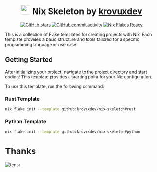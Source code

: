 <div align="center">
<h1 align="center">
  <img src="https://github.com/krovuxdev/nix-skeleton/assets/62192487/01aa0057-da80-4e11-8724-b3da458bcc79" width="30"> Nix Skeleton by <a href="https://github.com/krovuxdev">krovuxdev</a>
</h1>
  <p>

[![GitHub stars](https://img.shields.io/github/stars/krovuxdev/nix-skeleton?style=for-the-badge&labelColor=212A3E&color=15181a)](https://github.com/krovuxdev/nix-skeleton/stargazers)
[![GitHub commit activity](https://img.shields.io/github/commit-activity/t/krovuxdev/nix-skeleton?style=for-the-badge&labelColor=212A3E&color=15181a)](https://github.com/krovuxdev/nix-skeleton/activity)
[![Nix Flakes Ready](https://img.shields.io/static/v1?logo=nixos&logoColor=d8dee9&label=Nix%20Flakes&labelColor=212A3E&message=Ready&color=15181a&style=for-the-badge)](https://nixos.wiki/wiki/Flakes)
  </p>
</div>

This is a collection of Flake templates for creating projects with Nix. Each template provides a basic structure and tools tailored for a specific programming language or use case.

## Getting Started
After initializing your project, navigate to the project directory and start coding! This template provides a starting point for your Nix configuration.

To use this template, run the following command:
### Rust Template
```bash
nix flake init --template github:krovuxdev/nix-skeleton#rust
```
### Python Template
```bash
nix flake init --template github:krovuxdev/nix-skeleton#python
```
# Thanks
![tenor](https://github.com/krovuxdev/nix-skeleton/assets/62192487/d84578e1-6560-473a-b0c3-458a54d8afe5)
